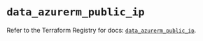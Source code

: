 # `data_azurerm_public_ip`

Refer to the Terraform Registry for docs: [`data_azurerm_public_ip`](https://registry.terraform.io/providers/hashicorp/azurerm/3.99.0/docs/data-sources/public_ip).
